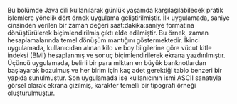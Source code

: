 Bu bölümde Java dili kullanılarak günlük yaşamda karşılaşılabilecek pratik işlemlere yönelik dört örnek uygulama geliştirilmiştir. İlk uygulamada, saniye cinsinden verilen bir zaman değeri saat:dakika:saniye formatına dönüştürülerek biçimlendirilmiş çıktı elde edilmiştir. Bu örnek, zaman hesaplamalarında temel dönüşüm mantığını göstermektedir. İkinci uygulamada, kullanıcıdan alınan kilo ve boy bilgilerine göre vücut kitle indeksi (BMI) hesaplanmış ve sonuç biçimlendirilerek ekrana yazdırılmıştır. Üçüncü uygulamada, belirli bir para miktarı en büyük banknotlardan başlayarak bozulmuş ve her birim için kaç adet gerektiği tablo benzeri bir yapıda sunulmuştur. Son uygulamada ise kullanıcının ismi ASCII sanatıyla görsel olarak ekrana çizilmiş, karakter temelli bir tipografi örneği oluşturulmuştur.
